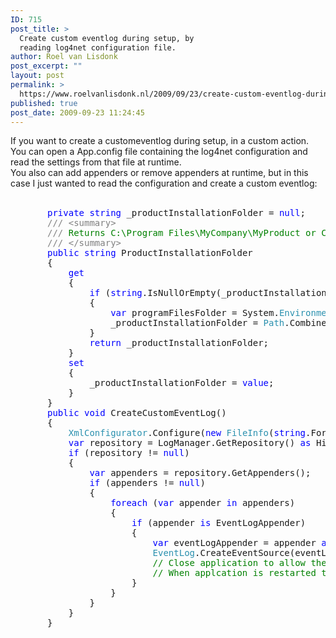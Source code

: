 ```yaml
---
ID: 715
post_title: >
  Create custom eventlog during setup, by
  reading log4net configuration file.
author: Roel van Lisdonk
post_excerpt: ""
layout: post
permalink: >
  https://www.roelvanlisdonk.nl/2009/09/23/create-custom-eventlog-during-setup-by-reading-log4net-configuration-file/
published: true
post_date: 2009-09-23 11:24:45
---
```

<p>If you want to create a customeventlog during setup, in a custom action. You can open a App.config file containing the log4net configuration and read the settings from that file at runtime.   <br />You also can add appenders or remove appenders at runtime, but in this case I just wanted to read the configuration and create a custom eventlog:    <br />    <br /></p>  <pre class="code"><span style="color: blue">       private string </span>_productInstallationFolder = <span style="color: blue">null</span>;
       <span style="color: gray">/// &lt;summary&gt;
       /// </span><span style="color: green">Returns C:\Program Files\MyCompany\MyProduct or C:\Program Files (x86)\MyCompany\MyProduct depending on the platform.
       </span><span style="color: gray">/// &lt;/summary&gt;
       </span><span style="color: blue">public string </span>ProductInstallationFolder
       {
           <span style="color: blue">get
           </span>{
               <span style="color: blue">if </span>(<span style="color: blue">string</span>.IsNullOrEmpty(_productInstallationFolder))
               {
                   <span style="color: blue">var </span>programFilesFolder = System.<span style="color: #2b91af">Environment</span>.GetFolderPath(System.<span style="color: #2b91af">Environment</span>.<span style="color: #2b91af">SpecialFolder</span>.ProgramFiles);
                   _productInstallationFolder = <span style="color: #2b91af">Path</span>.Combine(programFilesFolder, <span style="color: #a31515">@&quot;MyCompany\MyProduct&quot;</span>);
               }
               <span style="color: blue">return </span>_productInstallationFolder;
           }
           <span style="color: blue">set
           </span>{
               _productInstallationFolder = <span style="color: blue">value</span>;
           }
       }
       <span style="color: blue">public void </span>CreateCustomEventLog()
       {
           <span style="color: #2b91af">XmlConfigurator</span>.Configure(<span style="color: blue">new </span><span style="color: #2b91af">FileInfo</span>(<span style="color: blue">string</span>.Format(<span style="color: #a31515">&quot;{0}.config&quot;</span>, <span style="color: blue">this</span>.ProductInstallationFolder))); <br />           <span style="color: blue">var </span>repository = LogManager.GetRepository() <span style="color: blue">as </span>Hierarchy;
           <span style="color: blue">if </span>(repository != <span style="color: blue">null</span>)
           {
               <span style="color: blue">var </span>appenders = repository.GetAppenders();
               <span style="color: blue">if </span>(appenders != <span style="color: blue">null</span>)
               {
                   <span style="color: blue">foreach </span>(<span style="color: blue">var </span>appender <span style="color: blue">in </span>appenders)
                   {
                       <span style="color: blue">if </span>(appender <span style="color: blue">is </span>EventLogAppender)
                       {
                           <span style="color: blue">var </span>eventLogAppender = appender <span style="color: blue">as </span>EventLogAppender;
                           <span style="color: #2b91af">EventLog</span>.CreateEventSource(eventLogAppender.ApplicationName, eventLogAppender.LogName);
                           <span style="color: green">// Close application to allow the Windows eventlog service to refresh.
                           // When applcation is restarted the first log event will create the log file.
                       </span>}
                   }
               }
           }
       }</pre>
<a href="http://11011.net/software/vspaste"></a>